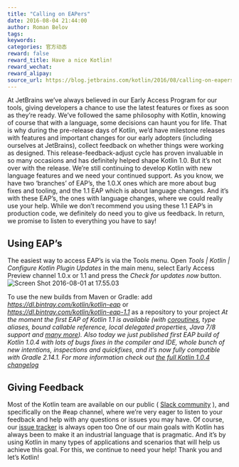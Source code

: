 ```yaml
---
title: "Calling on EAPers"
date: 2016-08-04 21:44:00
author: Roman Belov
tags:
keywords:
categories: 官方动态
reward: false
reward_title: Have a nice Kotlin!
reward_wechat:
reward_alipay:
source_url: https://blog.jetbrains.com/kotlin/2016/08/calling-on-eapers/
---
```


At JetBrains we’ve always believed in our Early Access Program for our tools, giving developers a chance to use the latest features or fixes as soon as they’re ready. We’ve followed the same philosophy with Kotlin, knowing of course that with a language, some decisions can haunt you for life.
That is why during the pre-release days of Kotlin, we’d have milestone releases with features and important changes for our early adopters (including ourselves at JetBrains), collect feedback on whether things were working as designed. This release-feedback-adjust cycle has proven invaluable in so many occasions and has definitely helped shape Kotlin 1.0.
But it’s not over with the release. We’re still continuing to develop Kotlin with new language features and we need your continued support. As you know, we have two ‘branches’ of EAP’s, the 1.0.X ones which are more about bug fixes and tooling, and the 1.1 EAP which is about language changes. And it’s with these EAP’s, the ones with language changes, where we could really use your help. While we don’t recommend you using these 1.1 EAP’s in production code, we definitely do need you to give us feedback. In return, we promise to listen to everything you have to say!
## Using EAP’s

The easiest way to access EAP’s is via the Tools menu. Open <em>Tools | Kotlin | Configure Kotlin Plugin Updates</em> in the main menu, select Early Access Preview channel 1.0.x or 1.1 and press the <em>Check for updates now</em> button.<br/>
<img alt="Screen Shot 2016-08-01 at 17.55.03" class="alignnone size-full wp-image-4126" data-recalc-dims="1" src="https://i0.wp.com/blog.jetbrains.com/kotlin/files/2016/08/Screen-Shot-2016-08-01-at-17.55.03.png?w=640&amp;ssl=1"/><br/>

To use the new builds from Maven or Gradle: add <em>https://dl.bintray.com/kotlin/kotlin-eap</em> or <em>https://dl.bintray.com/kotlin/kotlin-eap-1.1</em> as a repository to your project
<em>At the moment the first EAP of Kotlin 1.1 is available (with <a href="https://youtu.be/4W3ruTWUhpw">coroutines</a>, type aliases, bound callable reference, local delegated properties, Java 7/8 support and <a href="https://blog.jetbrains.com/kotlin/2016/07/first-glimpse-of-kotlin-1-1-coroutines-type-aliases-and-more/">many more</a>). Also today we just published first EAP build of Kotlin 1.0.4 with lots of bugs fixes in the compiler and IDE, whole bunch of new intentions, inspections and quickfixes, and it’s now fully compatible with Gradle 2.14.1. For more information check out <a href="https://github.com/JetBrains/kotlin/blob/767329fcab8249214c9c77db8ff1b8c1b3bd44b9/ChangeLog.md">the full Kotlin 1.0.4 changelog</a></em>
## Giving Feedback

Most of the Kotlin team are available on our public ( [Slack community](http://kotlinslackin.herokuapp.com) ), and specifically on the #eap channel, where we’re very eager to listen to your feedback and help with any questions or issues you may have. Of course, our  [issue tracker](http://kotl.in/issue)  is always open too
One of our main goals with Kotlin has always been to make it an industrial language that is pragmatic. And it’s by using Kotlin in many types of applications and scenarios that will help us achieve this goal. For this, we continue to need your help!
Thank you and let’s Kotlin!
